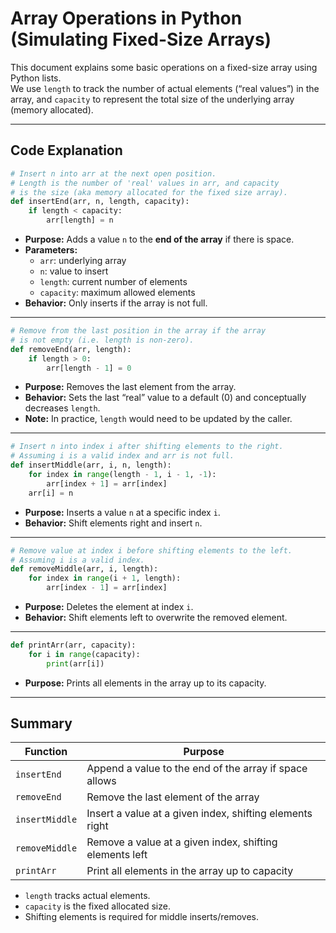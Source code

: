 # Array Operations in Python (Simulating Fixed-Size Arrays)

This document explains some basic operations on a fixed-size array using Python lists.  
We use `length` to track the number of actual elements (“real values”) in the array, and `capacity` to represent the total size of the underlying array (memory allocated).

---

## Code Explanation

```python
# Insert n into arr at the next open position.
# Length is the number of 'real' values in arr, and capacity
# is the size (aka memory allocated for the fixed size array).
def insertEnd(arr, n, length, capacity):
    if length < capacity:
        arr[length] = n
```

- **Purpose:** Adds a value `n` to the **end of the array** if there is space.  
- **Parameters:**  
  - `arr`: underlying array  
  - `n`: value to insert  
  - `length`: current number of elements  
  - `capacity`: maximum allowed elements  
- **Behavior:** Only inserts if the array is not full.

---

```python
# Remove from the last position in the array if the array
# is not empty (i.e. length is non-zero).
def removeEnd(arr, length):
    if length > 0:
        arr[length - 1] = 0
```

- **Purpose:** Removes the last element from the array.  
- **Behavior:** Sets the last “real” value to a default (0) and conceptually decreases `length`.  
- **Note:** In practice, `length` would need to be updated by the caller.

---

```python
# Insert n into index i after shifting elements to the right.
# Assuming i is a valid index and arr is not full.
def insertMiddle(arr, i, n, length):
    for index in range(length - 1, i - 1, -1):
        arr[index + 1] = arr[index]
    arr[i] = n
```

- **Purpose:** Inserts a value `n` at a specific index `i`.  
- **Behavior:** Shift elements right and insert `n`.  

---

```python
# Remove value at index i before shifting elements to the left.
# Assuming i is a valid index.
def removeMiddle(arr, i, length):
    for index in range(i + 1, length):
        arr[index - 1] = arr[index]
```

- **Purpose:** Deletes the element at index `i`.  
- **Behavior:** Shift elements left to overwrite the removed element.  

---

```python
def printArr(arr, capacity):
    for i in range(capacity):
        print(arr[i])
```

- **Purpose:** Prints all elements in the array up to its capacity.

---

## Summary

| Function         | Purpose |
|-----------------|---------|
| `insertEnd`      | Append a value to the end of the array if space allows |
| `removeEnd`      | Remove the last element of the array |
| `insertMiddle`   | Insert a value at a given index, shifting elements right |
| `removeMiddle`   | Remove a value at a given index, shifting elements left |
| `printArr`       | Print all elements in the array up to capacity |

- `length` tracks actual elements.  
- `capacity` is the fixed allocated size.  
- Shifting elements is required for middle inserts/removes.  
